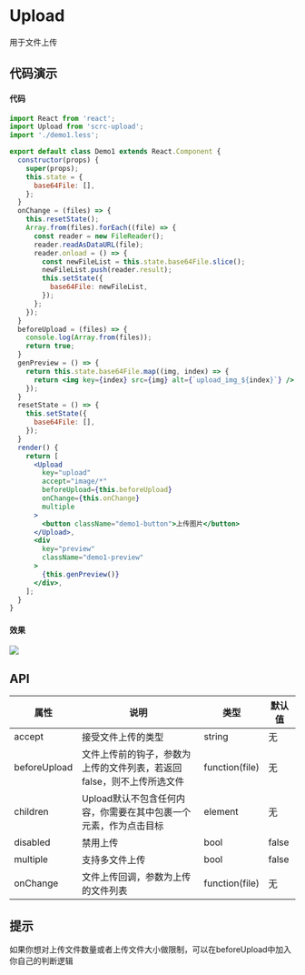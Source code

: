 # Upload
用于文件上传
## 代码演示

#### 代码
```jsx
import React from 'react';
import Upload from 'scrc-upload';
import './demo1.less';

export default class Demo1 extends React.Component {
  constructor(props) {
    super(props);
    this.state = {
      base64File: [],
    };
  }
  onChange = (files) => {
    this.resetState();
    Array.from(files).forEach((file) => {
      const reader = new FileReader();
      reader.readAsDataURL(file);
      reader.onload = () => {
        const newFileList = this.state.base64File.slice();
        newFileList.push(reader.result);
        this.setState({
          base64File: newFileList,
        });
      };
    });
  }
  beforeUpload = (files) => {
    console.log(Array.from(files));
    return true;
  }
  genPreview = () => {
    return this.state.base64File.map((img, index) => {
      return <img key={index} src={img} alt={`upload_img_${index}`} />;
    });
  }
  resetState = () => {
    this.setState({
      base64File: [],
    });
  }
  render() {
    return [
      <Upload
        key="upload"
        accept="image/*"
        beforeUpload={this.beforeUpload}
        onChange={this.onChange}
        multiple
      >
        <button className="demo1-button">上传图片</button>
      </Upload>,
      <div
        key="preview"
        className="demo1-preview"
      >
        {this.genPreview()}
      </div>,
    ];
  }
}
```
#### 效果

![](./assets/demo_1.png)

## API
|属性|说明|类型|默认值|
|---|---|---|---|
|accept|接受文件上传的类型|string|无|
|beforeUpload|文件上传前的钩子，参数为上传的文件列表，若返回false，则不上传所选文件|function(file)|无|
|children|Upload默认不包含任何内容，你需要在其中包裹一个元素，作为点击目标|element|无|
|disabled|禁用上传|bool|false|
|multiple|支持多文件上传|bool|false|
|onChange|文件上传回调，参数为上传的文件列表|function(file)|无|
## 提示
如果你想对上传文件数量或者上传文件大小做限制，可以在beforeUpload中加入你自己的判断逻辑
